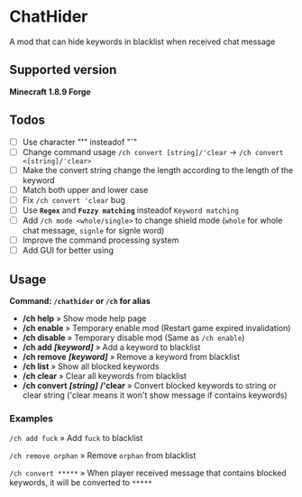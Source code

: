 # ChatHider
A mod that can hide keywords in blacklist when received chat message

## Supported version
**Minecraft 1.8.9 Forge**

## Todos
- [ ] Use character "**'**" insteadof "**`**"
- [ ] Change command usage `/ch convert [string]/'clear` -> `/ch convert <[string]/'clear>`
- [ ] Make the convert string change the length according to the length of the keyword 
- [ ] Match both upper and lower case
- [ ] Fix `/ch convert 'clear` bug
- [ ] Use **`Regex`** and **`Fuzzy matching`** insteadof `Keyword matching`
- [ ] Add `/ch mode <whole/single>` to change shield mode (`whole` for whole chat message, `signle` for signle word)
- [ ] Improve the command processing system
- [ ] Add GUI for better using

## Usage
**Command: `/chathider` or `/ch` for alias**

- **/ch help** » Show mode help page
- **/ch enable** » Temporary enable mod (Restart game expired invalidation)
- **/ch disable** » Temporary disable mod (Same as `/ch enable`)
- **/ch add** ***[keyword]*** » Add a keyword to blacklist
- **/ch remove** ***[keyword]*** » Remove a keyword from blacklist
- **/ch list** » Show all blocked keywords
- **/ch clear** » Clear all keywords from blacklist
- **/ch convert** ***[string]*** **/'clear** » Convert blocked keywords to string or clear string ('clear means it won't show message if contains keywords)

### Examples
`/ch add fuck` » Add `fuck` to blacklist

`/ch remove orphan` » Remove `orphan` from blacklist

`/ch convert *****` » When player received message that contains blocked keywords, it will be converted to `*****`
